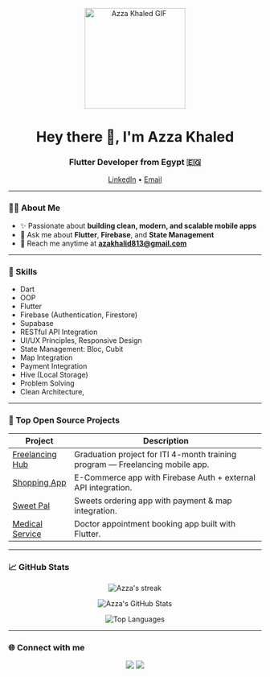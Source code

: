 <!-- Banner / Intro -->
<p align="center">
  <img src="https://user-images.githubusercontent.com/74038190/236119160-976a0405-caa7-470c-9356-16d43402ea0a.gif" width="200px" alt="Azza Khaled GIF"/>
</p>

<h1 align="center">Hey there 👋, I'm Azza Khaled</h1>
<h3 align="center">Flutter Developer from Egypt 🇪🇬</h3>

<p align="center">
  <a href="www.linkedin.com/in/azza-khaled-4b2389219">LinkedIn</a> •
  <a href="mailto:azakhalid813@gmail.com">Email</a>
</p>

---

### 👩‍💻 About Me

- ✨ Passionate about **building clean, modern, and scalable mobile apps**  
- 💬 Ask me about **Flutter**, **Firebase**, and **State Management**  
- 📧 Reach me anytime at **azakhalid813@gmail.com**

---

### 🧠 Skills

- Dart
- OOP  
- Flutter  
- Firebase (Authentication, Firestore)  
- Supabase  
- RESTful API Integration  
- UI/UX Principles, Responsive Design  
- State Management: Bloc, Cubit  
- Map Integration  
- Payment Integration  
- Hive (Local Storage)  
- Problem Solving  
- Clean Architecture, 

---

### 🚀 Top Open Source Projects

| Project | Description |
|---------|-------------|
| [Freelancing Hub](https://github.com/AzaKhaled/Freelancing-Hub) | Graduation project for ITI 4-month training program — Freelancing mobile app. |
| [Shopping App](https://github.com/AzaKhaled/shooping_app) | E-Commerce app with Firebase Auth + external API integration. |
| [Sweet Pal](https://github.com/AzaKhaled/sweet_pal) | Sweets ordering app with payment & map integration. |
| [Medical Service](https://github.com/AzaKhaled/Medical_Service) | Doctor appointment booking app built with Flutter. |

---

### 📈 GitHub Stats

<p align="center">
  <img src="https://github-readme-streak-stats.herokuapp.com/?user=AzaKhaled&theme=radical" alt="Azza's streak" />
</p>

<p align="center">
  <img src="https://github-readme-stats.vercel.app/api?username=AzaKhaled&show_icons=true&theme=radical" alt="Azza's GitHub Stats" />
</p>

<p align="center">
  <img src="https://github-readme-stats.vercel.app/api/top-langs/?username=AzaKhaled&layout=compact&theme=radical" alt="Top Languages" />
</p>

---

### 🌐 Connect with me

<p align="center">
  <a href="www.linkedin.com/in/azza-khaled-4b2389219"><img src="https://img.shields.io/badge/LinkedIn-0077B5?style=for-the-badge&logo=linkedin&logoColor=white"/></a>
  <a href="mailto:azakhalid813@gmail.com"><img src="https://img.shields.io/badge/Email-D14836?style=for-the-badge&logo=gmail&logoColor=white"/></a>
</p>
